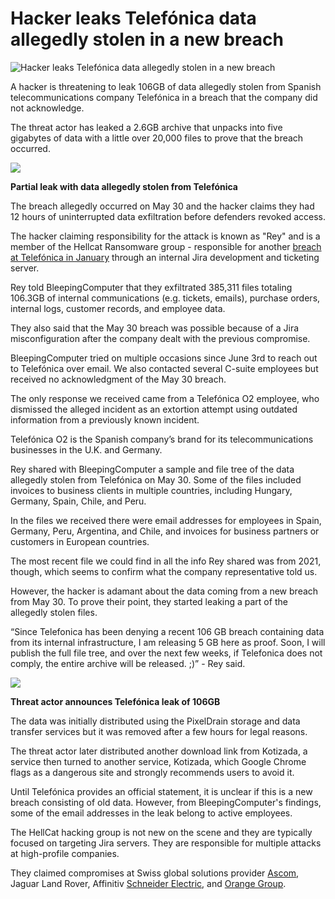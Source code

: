 # Hacker leaks Telefónica data allegedly stolen in a new breach

![Hacker leaks Telefónica data allegedly stolen in a new breach](https://www.bleepstatic.com/content/hl-images/2025/01/10/telefonica-header.jpg)

A hacker is threatening to leak 106GB of data allegedly stolen from Spanish telecommunications company Telefónica in a breach that the company did not acknowledge.

The threat actor has leaked a 2.6GB archive that unpacks into five gigabytes of data with a little over 20,000 files to prove that the breach occurred.

![](https://www.bleepstatic.com/images/news/u/1100723/Telefonica_2_6GB_leak.jpg)

**Partial leak with data allegedly stolen from Telefónica**​

The breach allegedly occurred on May 30 and the hacker claims they had 12 hours of uninterrupted data exfiltration before defenders revoked access.

The hacker claiming responsibility for the attack is known as "Rey" and is a member of the Hellcat Ransomware group - responsible for another [breach at Telefónica in January](https://www.bleepingcomputer.com/news/security/telefonica-confirms-internal-ticketing-system-breach-after-data-leak/) through an internal Jira development and ticketing server.

Rey told BleepingComputer that they exfiltrated 385,311 files totaling 106.3GB of internal communications (e.g. tickets, emails), purchase orders, internal logs, customer records, and employee data.

They also said that the May 30 breach was possible because of a Jira misconfiguration after the company dealt with the previous compromise.

BleepingComputer tried on multiple occasions since June 3rd to reach out to Telefónica over email. We also contacted several C-suite employees but received no acknowledgment of the May 30 breach.

The only response we received came from a Telefónica O2 employee, who dismissed the alleged incident as an extortion attempt using outdated information from a previously known incident.

Telefónica O2 is the Spanish company’s brand for its telecommunications businesses in the U.K. and Germany.

Rey shared with BleepingComputer a sample and file tree of the data allegedly stolen from Telefónica on May 30\. Some of the files included invoices to business clients in multiple countries, including Hungary, Germany, Spain, Chile, and Peru.

In the files we received there were email addresses for employees in Spain, Germany, Peru, Argentina, and Chile, and invoices for business partners or customers in European countries.

The most recent file we could find in all the info Rey shared was from 2021, though, which seems to confirm what the company representative told us.

However, the hacker is adamant about the data coming from a new breach from May 30\. To prove their point, they started leaking a part of the allegedly stolen files.

“Since Telefonica has been denying a recent 106 GB breach containing data from its internal infrastructure, I am releasing 5 GB here as proof. Soon, I will publish the full file tree, and over the next few weeks, if Telefonica does not comply, the entire archive will be released. ;)” - Rey said.

[![](https://www.bleepstatic.com/images/news/u/1100723/Rey_Telefonica_leak_X.jpg)](https://x.com/ReyXBF/status/1940819809416941781) 

**Threat actor announces Telefónica leak of 106GB**

The data was initially distributed using the PixelDrain storage and data transfer services but it was removed after a few hours for legal reasons.

The threat actor later distributed another download link from Kotizada, a service then turned to another service, Kotizada, which Google Chrome flags as a dangerous site and strongly recommends users to avoid it.

Until Telefónica provides an official statement, it is unclear if this is a new breach consisting of old data. However, from BleepingComputer's findings, some of the email addresses in the leak belong to active employees.

The HellCat hacking group is not new on the scene and they are typically focused on targeting Jira servers. They are responsible for multiple attacks at high-profile companies.

They claimed compromises at Swiss global solutions provider [Ascom](https://www.bleepingcomputer.com/news/security/hellcat-hackers-go-on-a-worldwide-jira-hacking-spree/), Jaguar Land Rover, Affinitiv [Schneider Electric](https://www.bleepingcomputer.com/news/security/schneider-electric-confirms-dev-platform-breach-after-hacker-steals-data/), and [Orange Group](https://www.bleepingcomputer.com/news/security/orange-group-confirms-breach-after-hacker-leaks-company-documents/).